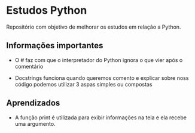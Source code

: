 
# Estudos Python

Repositório com objetivo de melhorar os estudos em relação a Python.


## Informações importantes
- O # faz com que o interpretador do Python ignora o que vier após o comentário

- Docstrings funciona quando queremos comento e explicar sobre noss código podemos utilizar 3 aspas simples ou compostas

## Aprendizados

- A função print é utilizada para exibir informações na tela e ela recebe uma argumento.